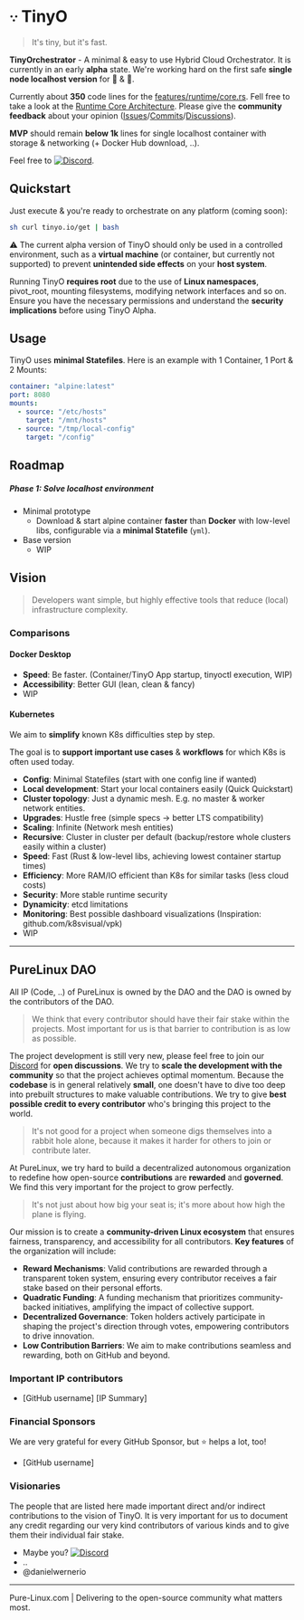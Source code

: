 # 𐬺 TinyO

<blockquote>
 <span>
    It's tiny, but it's fast.
 </span>
</blockquote>

**TinyOrchestrator** - A minimal & easy to use Hybrid Cloud Orchestrator.
It is currently in an early **alpha** state.
We're working hard on the first safe **single node localhost version** for 🐧 & 🍎.

Currently about **350** code lines for the [features/runtime/core.rs][src-features-runtime-core.rs].
Fell free to take a look at the [Runtime Core Architecture][docs-runtime-core-readme.md].
Please give the **community feedback** about your opinion ([Issues](github.com/pure-linux/tinyo/issues)/[Commits](github.com/pure-linux/tinyo/commits)/[Discussions](github.com/pure-linux/tinyo/discussions)).

**MVP** should remain **below 1k** lines for single localhost container with storage & networking (+ Docker Hub download, ..).

Feel free to [![Discord](https://img.shields.io/badge/discord-join-7289DA.svg?logo=discord&longCache=true&style=flat)](https://discord.gg/ERKBk6ArnQ).

## Quickstart

Just execute & you're ready to orchestrate on any platform (coming soon):
```bash
sh curl tinyo.io/get | bash
```

⚠️ The current alpha version of TinyO should only be used in a controlled environment, such as a **virtual machine** (or container, but currently not supported) to prevent **unintended side effects** on your **host system**.

Running TinyO **requires root** due to the use of **Linux namespaces**, pivot_root, mounting filesystems, modifying network interfaces and so on.
Ensure you have the necessary permissions and understand the **security implications** before using TinyO Alpha.

## Usage

TinyO uses **minimal Statefiles**.
Here is an example with 1 Container, 1 Port & 2 Mounts:

```yaml
container: "alpine:latest"
port: 8080
mounts:
  - source: "/etc/hosts"
    target: "/mnt/hosts"
  - source: "/tmp/local-config"
    target: "/config"
```

## Roadmap

##### Phase 1: Solve localhost environment

- Minimal prototype
  - Download & start alpine container **faster** than **Docker** with low-level libs,
configurable via a **minimal Statefile** (`yml`).
- Base version
  - WIP

## Vision

<blockquote>
 <span>
    Developers want simple, but highly effective tools that reduce (local) infrastructure complexity.
 </span>
</blockquote>

### Comparisons

#### Docker Desktop

- **Speed**: Be faster. (Container/TinyO App startup, tinyoctl execution, WIP)
- **Accessibility**: Better GUI (lean, clean & fancy)
- WIP

#### Kubernetes

We aim to **simplify** known K8s difficulties step by step.

The goal is to **support important use cases** & **workflows** for which K8s is often used today.

- **Config**: Minimal Statefiles (start with one config line if wanted)
- **Local development**: Start your local containers easily (Quick Quickstart)
- **Cluster topology**: Just a dynamic mesh. E.g. no master & worker network entities.
- **Upgrades**: Hustle free (simple specs -> better LTS compatibility)
- **Scaling**: Infinite (Network mesh entities)
- **Recursive**: Cluster in cluster per default (backup/restore whole clusters easily within a cluster)
- **Speed**: Fast (Rust & low-level libs, achieving lowest container startup times)
- **Efficiency**: More RAM/IO efficient than K8s for similar tasks (less cloud costs)
- **Security**: More stable runtime security
- **Dynamicity**: etcd limitations
- **Monitoring**: Best possible dashboard visualizations (Inspiration: github.com/k8svisual/vpk)
- WIP

---

## PureLinux DAO

All IP (Code, ..) of PureLinux is owned by the DAO and the DAO is owned by the contributors of the DAO.

<blockquote>
 <span>
   We think that every contributor should have their fair stake within the projects. Most important for us is that barrier to contribution is as low as possible.
 </span>
</blockquote>

The project development is still very new, please feel free to join our [Discord][discord] for **open discussions**.
We try to **scale the development with the community** so that the project achieves optimal momentum.
Because the **codebase** is in general relatively **small**, one doesn't have to dive too deep into prebuilt structures to make valuable contributions.
We try to give **best possible credit to every contributor** who's bringing this project to the world.

<blockquote>
 <span>
   It's not good for a project when someone digs themselves into a rabbit hole alone, because it makes it harder for others to join or contribute later.
 </span>
</blockquote>

At PureLinux, we try hard to build a decentralized autonomous organization to redefine how open-source **contributions** are **rewarded** and **governed**. We find this very important for the project to grow perfectly.

<blockquote>
 <span>
   It's not just about how big your seat is; it's more about how high the plane is flying.
 </span>
</blockquote>

Our mission is to create a **community-driven Linux ecosystem** that ensures fairness, transparency, and accessibility for all contributors.
**Key features** of the organization will include:

- **Reward Mechanisms**: Valid contributions are rewarded through a transparent token system, ensuring every contributor receives a fair stake based on their personal efforts.
- **Quadratic Funding**: A funding mechanism that prioritizes community-backed initiatives, amplifying the impact of collective support.
- **Decentralized Governance**: Token holders actively participate in shaping the project's direction through votes, empowering contributors to drive innovation.
- **Low Contribution Barriers**: We aim to make contributions seamless and rewarding, both on GitHub and beyond.

### Important IP contributors

- [GitHub username] [IP Summary]

### Financial Sponsors

We are very grateful for every GitHub Sponsor, but ⭐️ helps a lot, too!

- [GitHub username]

### Visionaries

The people that are listed here made important direct and/or indirect contributions to the vision of TinyO. It is very important for us to document any credit regarding our very kind contributors of various kinds and to give them their individual fair stake.

- Maybe you? [![Discord](https://img.shields.io/badge/discord-join-7289DA.svg?logo=discord&longCache=true&style=flat)](https://discord.gg/ERKBk6ArnQ)
- ..
- @danielwernerio

---

Pure-Linux.com | Delivering to the open-source community what matters most.

[discord]: https://discord.gg/ERKBk6ArnQ
[src-features-runtime-core.rs]: /src/features/runtime/core.rs
[docs-runtime-core-readme.md]: /docs/runtime/core/README.md